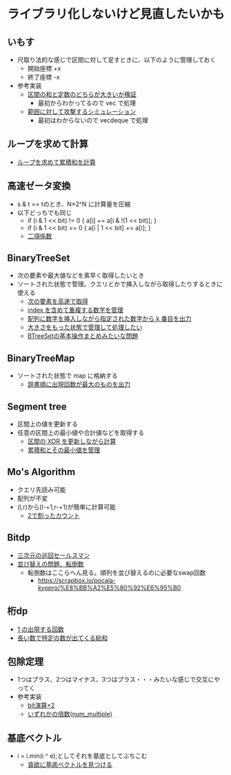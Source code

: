 # ライブラリ化しないけど見直したいかも

## いもす
- 尺取り法的な感じで区間に対して足すときに、以下のように管理しておく
  - 開始座標 +x
  - 終了座標 -x
- 参考実装
  - [区間の和と定数のどちらが大きいか検証](https://github.com/okaponta/atcoder-rust/blob/master/abc188/src/bin/d_ex.rs)
    - 最初からわかってるので vec で処理
  - [範囲に対して攻撃するシミュレーション](https://github.com/okaponta/atcoder-rust/blob/master/abc153/src/bin/f.rs)
    - 最初はわからないので vecdeque で処理

## ループを求めて計算
- [ループを求めて累積和を計算](https://github.com/okaponta/atcoder-rust/blob/master/abc241/src/bin/e.rs)

## 高速ゼータ変換
- s & t == tのとき、N×2^N に計算量を圧縮
- 以下どっちでも同じ
  - if (i & 1 << bit) != 0 { a[i] += a[i & !(1 << bit)]; }
  - if (i & 1 << bit) == 0 { a[i | 1 << bit] += a[i]; }
  - [二項係数](https://github.com/okaponta/atcoder-rust/blob/master/arc137/src/bin/d.rs)

## BinaryTreeSet
- 次の要素や最大値などを素早く取得したいとき
- ソートされた状態で管理。クエリとかで挿入しながら取得したりするときに使える
  - [次の要素を高速で取得](https://github.com/okaponta/atcoder-rust/blob/master/abc228/src/bin/d.rs)
  - [index を含めて重複する数字を管理](https://github.com/okaponta/atcoder-rust/blob/master/abc217/src/bin/e.rs)
  - [配列に数字を挿入しながら指定された数字から k 番目を出力](https://github.com/okaponta/atcoder-rust/blob/master/abc241/src/bin/d.rs)
  - [大きさをもった状態で管理して処理したい](https://github.com/okaponta/atcoder-rust/blob/master/abc245/src/bin/e.rs)
  - [BTreeSetの基本操作まとめみたいな問題](https://github.com/okaponta/atcoder-rust/blob/master/abc308/src/bin/g.rs)

## BinaryTreeMap
- ソートされた状態で map に格納する
  - [辞書順に出現回数が最大のものを出力](https://github.com/okaponta/atcoder-rust/blob/master/abc155/src/bin/c_ex.rs)

## Segment tree
- 区間上の値を更新する
- 任意の区間上の最小値や合計値などを取得する
  - [区間の XOR を更新しながら計算](https://github.com/okaponta/atcoder-rust/blob/master/abc185/src/bin/f.rs)
  - [累積和とその最小値を管理](https://github.com/okaponta/atcoder-rust/blob/master/abc223/src/bin/f.rs)

## Mo's Algorithm
- クエリ先読み可能
- 配列が不変
- (l,r)から(l-+1,r-+1)が簡単に計算可能
  - [2で割ったカウント](https://github.com/okaponta/atcoder-rust/blob/master/abc242/src/bin/g.rs)

## Bitdp
- [三次元の巡回セールスマン](https://github.com/okaponta/atcoder-rust/blob/master/abc180/src/bin/e.rs)
- [並び替えの問題、転倒数](https://github.com/okaponta/atcoder-rust/blob/master/abc232/src/bin/f.rs)
    - 転倒数はここらへん見る。順列を並び替えるのに必要なswap回数
      - https://scrapbox.io/pocala-kyopro/%E8%BB%A2%E5%80%92%E6%95%B0

## 桁dp
- [1 の出現する回数](https://github.com/okaponta/atcoder-rust/blob/master/abc029/src/bin/d.rs)
- [長い数で特定の数が出てくる総和](https://github.com/okaponta/atcoder-rust/blob/master/abc235/src/bin/f.rs)

## 包除定理
- 1つはプラス、2つはマイナス、3つはプラス・・・みたいな感じで交互にやってく
- 参考実装
  - [bit演算×2](https://github.com/okaponta/atcoder-rust/blob/master/abc246/src/bin/f.rs)
  - [いずれかの倍数(num_multiple)](src/integer.rs)

## 基底ベクトル
- i = i.min(i ^ e);としてそれを基底としてぶちこむ
  - [貪欲に基底ベクトルを見つける](https://github.com/okaponta/atcoder-rust/blob/master/abc236/src/bin/f.rs)
